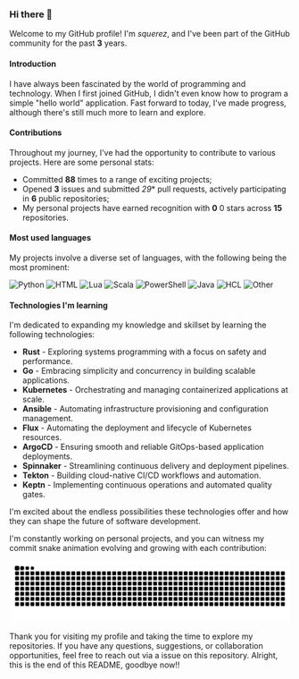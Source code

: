 ### Hi there 👋

Welcome to my GitHub profile! I'm *squerez*, and I've been part of the GitHub community for the past **3** years.

#### Introduction 

I have always been fascinated by the world of programming and technology. 
When I first joined GitHub, I didn't even know how to program a simple "hello world" application. 
Fast forward to today, I've made progress, although there's still much more to learn and explore.

#### Contributions

Throughout my journey, I've had the opportunity to contribute to various projects. 
Here are some personal stats:

- Committed **88** times to a range of exciting projects;
- Opened **3** issues and submitted *29** pull requests, actively participating in **6** public repositories;
- My personal projects have earned recognition with **0** 0 stars across **15** repositories.

#### Most used languages 

My projects involve a diverse set of languages, with the following being the most prominent:

![Python](https://img.shields.io/static/v1?style=flat-square&label=%E2%A0%80&color=555&labelColor=%233572A5&message=Python%EF%B8%B164%25)
![HTML](https://img.shields.io/static/v1?style=flat-square&label=%E2%A0%80&color=555&labelColor=%23e34c26&message=HTML%EF%B8%B19%25)
![Lua](https://img.shields.io/static/v1?style=flat-square&label=%E2%A0%80&color=555&labelColor=%23000080&message=Lua%EF%B8%B18.6%25)
![Scala](https://img.shields.io/static/v1?style=flat-square&label=%E2%A0%80&color=555&labelColor=%23c22d40&message=Scala%EF%B8%B16.3%25)
![PowerShell](https://img.shields.io/static/v1?style=flat-square&label=%E2%A0%80&color=555&labelColor=%23012456&message=PowerShell%EF%B8%B15.8%25)
![Java](https://img.shields.io/static/v1?style=flat-square&label=%E2%A0%80&color=555&labelColor=%23b07219&message=Java%EF%B8%B12.1%25)
![HCL](https://img.shields.io/static/v1?style=flat-square&label=%E2%A0%80&color=555&labelColor=%23844FBA&message=HCL%EF%B8%B11.1%25)
![Other](https://img.shields.io/static/v1?style=flat-square&label=%E2%A0%80&color=555&labelColor=%23ededed&message=Other%EF%B8%B12.6%25)


#### Technologies I'm learning 

I'm dedicated to expanding my knowledge and skillset by learning the following technologies:

- **Rust** - Exploring systems programming with a focus on safety and performance.
- **Go** - Embracing simplicity and concurrency in building scalable applications.
- **Kubernetes** - Orchestrating and managing containerized applications at scale.
- **Ansible** - Automating infrastructure provisioning and configuration management.
- **Flux** - Automating the deployment and lifecycle of Kubernetes resources.
- **ArgoCD** - Ensuring smooth and reliable GitOps-based application deployments.
- **Spinnaker** - Streamlining continuous delivery and deployment pipelines.
- **Tekton** - Building cloud-native CI/CD workflows and automation.
- **Keptn** - Implementing continuous operations and automated quality gates.

I'm excited about the endless possibilities these technologies offer and how they can shape the future of software development.

I'm constantly working on personal projects, and you can witness my commit snake animation evolving and growing with each contribution:

<picture>
  <source media="(prefers-color-scheme: dark)" srcset="https://raw.githubusercontent.com/squerez/squerez/output/github-contribution-grid-snake-dark.svg">
  <img alt="github contribution grid snake animation" src="https://raw.githubusercontent.com/squerez/squerez/output/github-contribution-grid-snake-dark.svg">
</picture>

Thank you for visiting my profile and taking the time to explore my repositories. 
If you have any questions, suggestions, or collaboration opportunities, feel free to reach out via a issue on this repository. 
Alright, this is the end of this README, goodbye now!!
